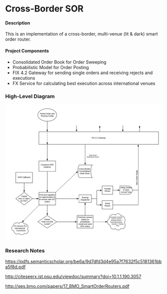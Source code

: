 # Cross-Border SOR

#### Description

This is an implementation of a cross-border, multi-venue (lit & dark) smart order router.  

#### Project Components

- Consolidated Order Book for Order Sweeping
- Probabilistic Model for Order Posting
- FIX 4.2 Gateway for sending single orders and receiving rejects and executions
- FX Service for calculating best execution across international venues

### High-Level Diagram

![Alt text](src/main/resources/sor.png?raw=true "Title")

### Research Notes

https://pdfs.semanticscholar.org/be6a/9d7dfd3d4e95a7f7632f5c5181361bba5f8d.pdf

http://citeseerx.ist.psu.edu/viewdoc/summary?doi=10.1.1.190.3057

 http://qes.bmo.com/papers/17_BMO_SmartOrderRouters.pdf
